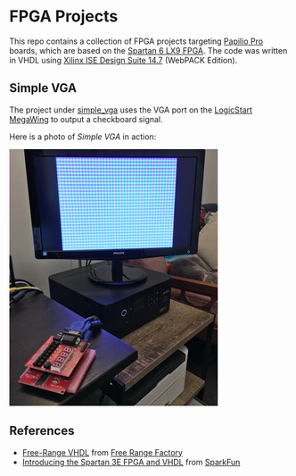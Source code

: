 # FPGA Projects

This repo contains a collection of FPGA projects targeting [Papilio Pro](https://papilio.cc/index.php?n=Papilio.PapilioPro) boards, which are based on the [Spartan 6 LX9 FPGA](http://www.xilinx.com/support/documentation/data_sheets/ds160.pdf). The code was written in VHDL using [Xilinx ISE Design Suite 14.7](https://www.xilinx.com/products/design-tools/ise-design-suite/ise-webpack.html) (WebPACK Edition).

## Simple VGA

The project under [simple_vga](./simple_vga) uses the VGA port on the [LogicStart MegaWing](https://papilio.cc/index.php?n=Papilio.LogicStartMegaWing) to output a checkboard signal. 

Here is a photo of _Simple VGA_ in action:

[![Photo of Simple VGA in action](./images/simple_vga_small.jpg)](./images/simple_vga.jpg)

## References

* [Free-Range VHDL](http://freerangefactory.org/pdf/df344hdh4h8kjfh3500ft2/free_range_vhdl.pdf) from [Free Range Factory](http://freerangefactory.org)
* [Introducing the Spartan 3E FPGA and VHDL](https://cdn.sparkfun.com/datasheets/Dev/FPGA/IntroToSpartanFPGABook.pdf) from [SparkFun](https://www.sparkfun.com/)
